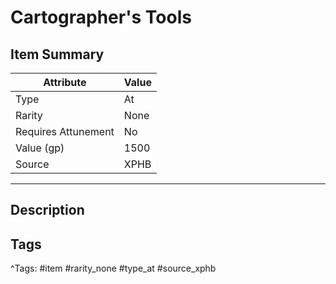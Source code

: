 # Cartographer's Tools

## Item Summary

| Attribute            | Value                        |
|----------------------|------------------------------|
| Type                 | At |
| Rarity               | None             |
| Requires Attunement  | No                |
| Value (gp)           | 1500    |
| Source               | XPHB |

---

## Description



## Tags

^Tags: #item #rarity_none #type_at #source_xphb